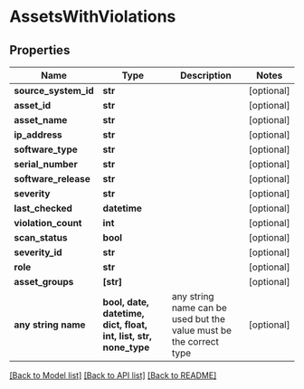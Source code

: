 # AssetsWithViolations


## Properties
Name | Type | Description | Notes
------------ | ------------- | ------------- | -------------
**source_system_id** | **str** |  | [optional] 
**asset_id** | **str** |  | [optional] 
**asset_name** | **str** |  | [optional] 
**ip_address** | **str** |  | [optional] 
**software_type** | **str** |  | [optional] 
**serial_number** | **str** |  | [optional] 
**software_release** | **str** |  | [optional] 
**severity** | **str** |  | [optional] 
**last_checked** | **datetime** |  | [optional] 
**violation_count** | **int** |  | [optional] 
**scan_status** | **bool** |  | [optional] 
**severity_id** | **str** |  | [optional] 
**role** | **str** |  | [optional] 
**asset_groups** | **[str]** |  | [optional] 
**any string name** | **bool, date, datetime, dict, float, int, list, str, none_type** | any string name can be used but the value must be the correct type | [optional]

[[Back to Model list]](../README.md#documentation-for-models) [[Back to API list]](../README.md#documentation-for-api-endpoints) [[Back to README]](../README.md)


